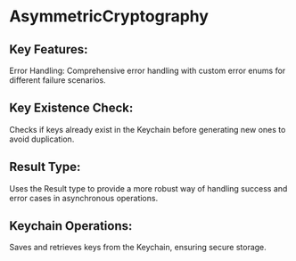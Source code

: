 # AsymmetricCryptography

## Key Features:
Error Handling:
Comprehensive error handling with custom error enums for different failure scenarios.
## Key Existence Check:
Checks if keys already exist in the Keychain before generating new ones to avoid duplication.
## Result Type:
Uses the Result type to provide a more robust way of handling success and error cases in asynchronous operations.
## Keychain Operations:
Saves and retrieves keys from the Keychain, ensuring secure storage.
